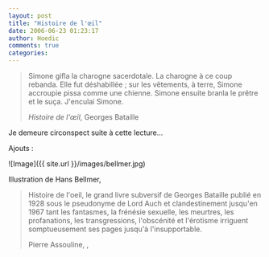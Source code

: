 ```yaml
---
layout: post
title: "Histoire de l'œil"
date: 2006-06-23 01:23:17
author: Hoedic
comments: true
categories: 
---
```



<blockquote class="citation">Simone gifla la charogne sacerdotale. La charogne à ce coup rebanda. Elle fut déshabillée ; sur les vêtements, à terre, Simone accroupie pissa comme une chienne. Simone ensuite branla le prêtre et le suça. J'enculai Simone.

*Histoire de l'œil*, Georges Bataille</blockquote>

Je demeure circonspect suite à cette lecture...

Ajouts :

![Image]({{ site.url }}/images/bellmer.jpg)
<div class="photoattrib">Illustration de Hans Bellmer, </div>



<blockquote class="citation">Histoire de l'oeil, le grand livre subversif de Georges Bataille publié en 1928 sous le pseudonyme de Lord Auch et clandestinement jusqu'en 1967 tant les fantasmes, la frénésie sexuelle, les meurtres, les profanations, les transgressions, l'obscénité et l'érotisme irriguent somptueusement ses pages jusqu'à l'insupportable.

Pierre Assouline, ,  
</blockquote>
